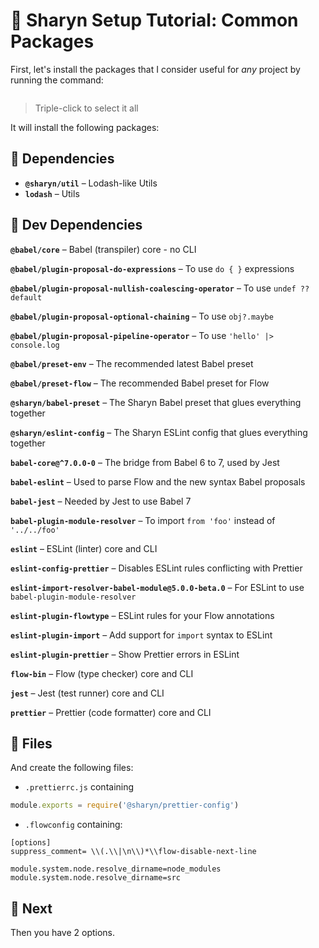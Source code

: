# 🌹 Sharyn Setup Tutorial: Common Packages

First, let's install the packages that I consider useful for _any_ project by running the command:

```bash

```

> Triple-click to select it all

It will install the following packages:

## 🌹 Dependencies

- **`@sharyn/util`** – Lodash-like Utils
- **`lodash`** – Utils

## 🌹 Dev Dependencies

**`@babel/core`** – Babel (transpiler) core - no CLI

**`@babel/plugin-proposal-do-expressions`** – To use `do { }` expressions

**`@babel/plugin-proposal-nullish-coalescing-operator`** – To use `undef ?? default`

**`@babel/plugin-proposal-optional-chaining`** – To use `obj?.maybe`

**`@babel/plugin-proposal-pipeline-operator`** – To use `'hello' |> console.log`

**`@babel/preset-env`** – The recommended latest Babel preset

**`@babel/preset-flow`** – The recommended Babel preset for Flow

**`@sharyn/babel-preset`** – The Sharyn Babel preset that glues everything together

**`@sharyn/eslint-config`** – The Sharyn ESLint config that glues everything together

**`babel-core@^7.0.0-0`** – The bridge from Babel 6 to 7, used by Jest

**`babel-eslint`** – Used to parse Flow and the new syntax Babel proposals

**`babel-jest`** – Needed by Jest to use Babel 7

**`babel-plugin-module-resolver`** – To import `from 'foo'` instead of `'../../foo'`

**`eslint`** – ESLint (linter) core and CLI

**`eslint-config-prettier`** – Disables ESLint rules conflicting with Prettier

**`eslint-import-resolver-babel-module@5.0.0-beta.0`** – For ESLint to use `babel-plugin-module-resolver`

**`eslint-plugin-flowtype`** – ESLint rules for your Flow annotations

**`eslint-plugin-import`** – Add support for `import` syntax to ESLint

**`eslint-plugin-prettier`** – Show Prettier errors in ESLint

**`flow-bin`** – Flow (type checker) core and CLI

**`jest`** – Jest (test runner) core and CLI

**`prettier`** – Prettier (code formatter) core and CLI

## 🌹 Files

And create the following files:

- `.prettierrc.js` containing

```js
module.exports = require('@sharyn/prettier-config')
```

- `.flowconfig` containing:

```
[options]
suppress_comment= \\(.\\|\n\\)*\\flow-disable-next-line

module.system.node.resolve_dirname=node_modules
module.system.node.resolve_dirname=src
```

## 🌹 Next

Then you have 2 options.
